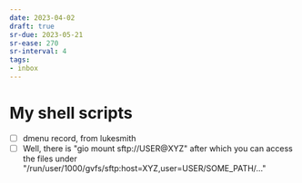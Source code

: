 ```yaml
---
date: 2023-04-02
draft: true
sr-due: 2023-05-21
sr-ease: 270
sr-interval: 4
tags:
- inbox
---
```


# My shell scripts

- [ ] dmenu record, from lukesmith
- [ ] Well, there is "gio mount sftp://USER@XYZ" after which you can access the
      files under "/run/user/1000/gvfs/sftp:host=XYZ,user=USER/SOME_PATH/…"